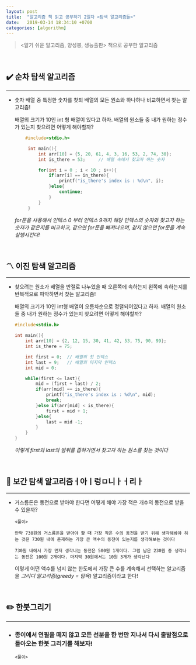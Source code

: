 ```yaml
---
layout: post
title:  "알고리즘 책 읽고 공부하기 2일차 <탐색 알고리즘들>"
date:   2019-03-14 18:34:10 +0700
categories: [algorithm]
---
```



> <알기 쉬운 알고리즘, 양성봉, 생능출판> 책으로 공부한 알고리즘

<br>


## ✔️  순차 탐색 알고리즘
--- 


-  숫자 배열 중 특정한 숫자를 찾되 배열의 모든 원소와 하나하나 비교하면서 찾는 알고리즘!

	배열의 크기가 10인 int 형 배열이 있다고 하자. 배열의 원소들 중 내가 원하는 정수가 있는지 찾으려면 어떻게 해야할까?
	
	~~~c
		#include<stdio.h>

		 int main(){
			 int arr[10] = {5, 20, 61, 4, 3, 16, 53, 2, 74, 30};
			 int is_there = 53; 	// 배열 속에서 찾고자 하는 숫자

			 for(int i = 0 ; i < 10 ; i++){
				 if(arr[i] == in_there){	
					 printf("is_there's index is : %d\n", i);
				 }else{
					 continue;
				 }
			 }
		 }


	~~~

	_for문을 사용해서 인텍스 0 부터 인덱스 9까지 해당 인덱스의 숫자와 찾고자 하는 숫자가 같은지를 비교하고, 같으면 for문을 빠져나오며, 같지 않으면 for문을 계속 실행시킨다!_ 

	<br>

## 〽️ 이진 탐색 알고리즘
--- 


- 찾으려는 원소가 배열을 반절로 나누었을 때 오른쪽에 속하는지 왼쪽에 속하는지를 반복적으로 파악하면서 찾는 알고리즘!

	배열의 크기가 10인 int형 배열이 오름차순으로 정렬되어있다고 하자. 배열의 원소들 중 내가 원하는 정수가 있는지 찾으려면 어떻게 해야할까?

	~~~c
	#include<stdio.h>

	int main(){
		int arr[10] = {2, 12, 15, 30, 41, 42, 53, 75, 90, 99};
		int is_there = 75;

		int first = 0;	// 배열의 첫 인덱스
		int last = 9;	// 배열의 마지막 인덱스
		int mid = 0;

		while(first <= last){
			mid = (first + last) / 2;
			if(arr[mid] == is_there){
				printf("is_there's index is : %d\n", mid);
				break;		
			}else if(arr[mid] < is_there){
				first = mid + 1;
			}else{
				last = mid -1;
			}
		}
	}

	~~~
	_이렇게 first와 last의 범위를 좁혀가면서 찾고자 하는 원소를 찾는 것이다_
	

	<br>

##  📐 보간 탐색 알고리즘ㅓ아ㅣ렁ㅁ니ㅏㅓ리ㅏ
---

-  거스름돈은 동전으로 받아야 한다면 어떻게 해야 가장 적은 개수의 동전으로 받을 수 있을까?

	~~~
	<풀이>

	만약 730원의 거스름돈을 받아야 할 때 가장 작은 수의 동전을 받기 위해 생각해봐야 하는 것은 730원 내에 존재하는 가장 큰 액수의 동전이 있는지를 생각해보는 것이다

	730원 내에서 가장 먼저 생각나는 동전은 500원 1개이다. 그럼 남은 230원 중 생각나는 동전은 100원 2개이다. 마지막 30원에서는 10원 3개가 생각난다
	~~~

	이렇게 어떤 액수를 넘지 않는 한도에서 가장 큰 수를 계속해서 선택하는 알고리즘을 _그리디 알고리즘(greedy = 탐욕)_ 알고리즘이라고 한다!

	<br>

## ✏️ 한붓그리기
---
- ### 종이에서 연필을 떼지 않고 모든 선분을 한 번만 지나서 다시 출발점으로 돌아오는 한붓 그리기를 해보자!
	~~~
	<풀이>


	~~~
	